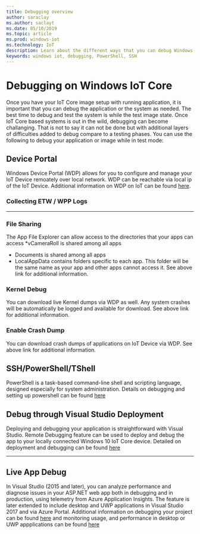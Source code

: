 ```yaml
---
title: Debugging overview
author: saraclay
ms.author: saclayt
ms.date: 05/10/2019
ms.topic: article
ms.prod: windows-iot
ms.technology: IoT
description: Learn about the different ways that you can debug Windows 10 IoT Core.
keywords: windows iot, debugging, PowerShell, SSH
---
```


# Debugging on Windows IoT Core
Once you have your IoT Core image setup with running application, it is important that you can debug the application or the system as needed. The best time to debug and test the system is while the test image state. Once IoT Core based systems is out in the wild, debugging can become challanging. That is not to say it can not be done but with additional layers of difficulties added to debug compare to a testing phases. You can use the following to debug your application or image while in test mode:

## Device Portal
Windows Device Portal (WDP) allows for you to configure and manage your IoT Device remoately over local network. WDP can be reachable via local ip of the IoT Device. Additional information on WDP on IoT can be found [here](https://docs.microsoft.com/en-us/windows/iot-core/manage-your-device/DevicePortal).

### Collecting ETW / WPP Logs 
-----

### File Sharing
The App File Explorer can allow access to the directories that your apps can access
*vCameraRoll is shared among all apps
* Documents is shared among all apps
* LocalAppData contains folders specific to each app. This folder will be the same name as your app and other apps cannot access it.
See above link for additional information.

### Kernel Debug
You can download live Kernel dumps via WDP as well. Any system crashes will be automatically be logged and available for download. See above link for additional information.

### Enable Crash Dump
You can download crash dumps of applications on IoT Device via WDP. See above link for additional information.

## SSH/PowerShell/TShell
PowerShell is a task-based command-line shell and scripting language, designed especially for system administration. Details on debugging and setting up powershell can be found [here](powershell.md)

## Debug through Visual Studio Deployment
Deploying and debugging your application is straightforward with Visual Studio. Remote Debugging feature can be used to deploy and debug the app to your locally connected Windows 10 IoT Core device. Detailed on deployment and debugging can be found [here](DebugAndDeployApps.md)

-----
## Live App Debug
In Visual Studio (2015 and later), you can analyze performance and diagnose issues in your ASP.NET web app both in debugging and in production, using telemetry from Azure Application Insights. The feature is later extended to include desktop and UWP applications in Visual Studio 2017 and via Azure Portal. Additional information on debugging your project can be found [here](https://docs.microsoft.com/en-us/azure/azure-monitor/app/visual-studio) and monitoring usage, and performance in desktop or UWP appplications can be found [here](https://docs.microsoft.com/en-us/azure/azure-monitor/app/windows-desktop)
